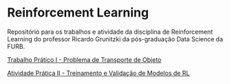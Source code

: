 # Reinforcement Learning
Repositório para os trabalhos e atividade da disciplina de Reinforcement Learning do professor Ricardo Grunitzki da pós-graduação Data Science da FURB.

[Trabalho Prático I - Problema de Transporte de Objeto](https://github.com/marcoabatista/reinforcement-learning/blob/main/Trabalho%20RF%201.ipynb)


[Atividade Prática II - Treinamento e Validação de Modelos de RL](https://github.com/marcoabatista/reinforcement-learning/blob/main/atividade_pratica_ii.ipynb)
